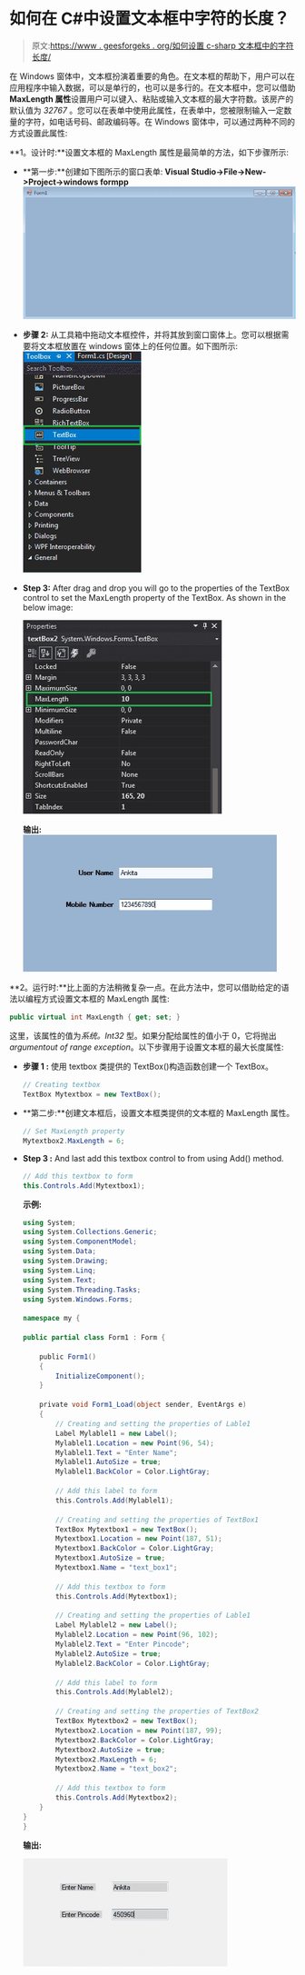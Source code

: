 # 如何在 C#中设置文本框中字符的长度？

> 原文:[https://www . geesforgeks . org/如何设置 c-sharp 文本框中的字符长度/](https://www.geeksforgeeks.org/how-to-set-the-length-of-the-characters-in-textbox-in-c-sharp/)

在 Windows 窗体中，文本框扮演着重要的角色。在文本框的帮助下，用户可以在应用程序中输入数据，可以是单行的，也可以是多行的。在文本框中，您可以借助 **MaxLength 属性**设置用户可以键入、粘贴或输入文本框的最大字符数。该房产的默认值为 *32767* 。您可以在表单中使用此属性，在表单中，您被限制输入一定数量的字符，如电话号码、邮政编码等。在 Windows 窗体中，可以通过两种不同的方式设置此属性:

**1。设计时:**设置文本框的 MaxLength 属性是最简单的方法，如下步骤所示:

*   **第一步:**创建如下图所示的窗口表单:
    **Visual Studio->File->New->Project->windows formpp**
    ![](img/1360c045c6c2debb857f904eacbae56c.png)
*   **步骤 2:** 从工具箱中拖动文本框控件，并将其放到窗口窗体上。您可以根据需要将文本框放置在 windows 窗体上的任何位置。如下图所示:
    ![](img/8e87d7ada0cbe1b13c3da2e0ee56d22e.png)
*   **Step 3:** After drag and drop you will go to the properties of the TextBox control to set the MaxLength property of the TextBox. As shown in the below image:

    ![](img/c035a0c715598772d85ae7d8b7252a5f.png)

    **输出:**
    ![](img/fe132c16170868825cfd186ea65e51a1.png)

**2。运行时:**比上面的方法稍微复杂一点。在此方法中，您可以借助给定的语法以编程方式设置文本框的 MaxLength 属性:

```cs
public virtual int MaxLength { get; set; }
```

这里，该属性的值为*系统。Int32* 型。如果分配给属性的值小于 0，它将抛出*argumentout of range exception*。以下步骤用于设置文本框的最大长度属性:

*   **步骤 1 :** 使用 textbox 类提供的 TextBox()构造函数创建一个 TextBox。

    ```cs
    // Creating textbox
    TextBox Mytextbox = new TextBox();

    ```

*   **第二步:**创建文本框后，设置文本框类提供的文本框的 MaxLength 属性。

    ```cs
    // Set MaxLength property
    Mytextbox2.MaxLength = 6;

    ```

*   **Step 3 :** And last add this textbox control to from using Add() method.

    ```cs
    // Add this textbox to form
    this.Controls.Add(Mytextbox1);

    ```

    **示例:**

    ```cs
    using System;
    using System.Collections.Generic;
    using System.ComponentModel;
    using System.Data;
    using System.Drawing;
    using System.Linq;
    using System.Text;
    using System.Threading.Tasks;
    using System.Windows.Forms;

    namespace my {

    public partial class Form1 : Form {

        public Form1()
        {
            InitializeComponent();
        }

        private void Form1_Load(object sender, EventArgs e)
        {
            // Creating and setting the properties of Lable1
            Label Mylablel1 = new Label();
            Mylablel1.Location = new Point(96, 54);
            Mylablel1.Text = "Enter Name";
            Mylablel1.AutoSize = true;
            Mylablel1.BackColor = Color.LightGray;

            // Add this label to form
            this.Controls.Add(Mylablel1);

            // Creating and setting the properties of TextBox1
            TextBox Mytextbox1 = new TextBox();
            Mytextbox1.Location = new Point(187, 51);
            Mytextbox1.BackColor = Color.LightGray;
            Mytextbox1.AutoSize = true;
            Mytextbox1.Name = "text_box1";

            // Add this textbox to form
            this.Controls.Add(Mytextbox1);

            // Creating and setting the properties of Lable1
            Label Mylablel2 = new Label();
            Mylablel2.Location = new Point(96, 102);
            Mylablel2.Text = "Enter Pincode";
            Mylablel2.AutoSize = true;
            Mylablel2.BackColor = Color.LightGray;

            // Add this label to form
            this.Controls.Add(Mylablel2);

            // Creating and setting the properties of TextBox2
            TextBox Mytextbox2 = new TextBox();
            Mytextbox2.Location = new Point(187, 99);
            Mytextbox2.BackColor = Color.LightGray;
            Mytextbox2.AutoSize = true;
            Mytextbox2.MaxLength = 6;
            Mytextbox2.Name = "text_box2";

            // Add this textbox to form
            this.Controls.Add(Mytextbox2);
        }
    }
    }
    ```

    **输出:**

    ![](img/edf9cfd9478eda54123017fdc8667e61.png)